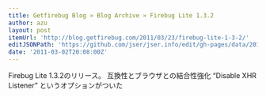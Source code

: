 ```yaml
---
title: Getfirebug Blog » Blog Archive » Firebug Lite 1.3.2
author: azu
layout: post
itemUrl: 'http://blog.getfirebug.com/2011/03/23/firebug-lite-1-3-2/'
editJSONPath: 'https://github.com/jser/jser.info/edit/gh-pages/data/2011/03/index.json'
date: '2011-03-02T20:08:00Z'
---
```

Firebug Lite 1.3.2のリリース。
互換性とブラウザとの結合性強化
“Disable XHR Listener” というオプションがついた
